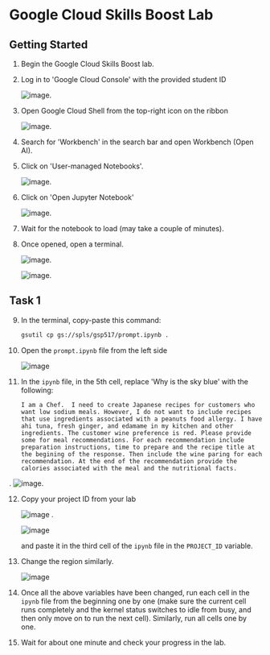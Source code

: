 # Google Cloud Skills Boost Lab

## Getting Started

1. Begin the Google Cloud Skills Boost lab.

2. Log in to 'Google Cloud Console' with the provided student ID 

   ![image](pics/cloud_console.png).

3. Open Google Cloud Shell from the top-right icon on the ribbon 

   ![image](pics/cloud_shell.png).

4. Search for 'Workbench' in the search bar and open Workbench (Open AI).

5. Click on 'User-managed Notebooks'. 

   ![image](pics/user_managed.png).

6. Click on 'Open Jupyter Notebook' 

   ![image](pics/open_jupyter.png).

7. Wait for the notebook to load (may take a couple of minutes).

8. Once opened, open a terminal. 

   ![image](pics/open_terminal.png).

   ![image](pics/terminal.png).

   
## Task 1

9. In the terminal, copy-paste this command: 

    ```bash
    gsutil cp gs://spls/gsp517/prompt.ipynb .
    ```

10. Open the `prompt.ipynb` file from the left side 

    ![image](pics/open_prompt.png)

11. In the `ipynb` file, in the 5th cell, replace 'Why is the sky blue' with the following:
    ```
    I am a Chef.  I need to create Japanese recipes for customers who want low sodium meals. However, I do not want to include recipes that use ingredients associated with a peanuts food allergy. I have ahi tuna, fresh ginger, and edamame in my kitchen and other ingredients. The customer wine preference is red. Please provide some for meal recommendations. For each recommendation include preparation instructions, time to prepare and the recipe title at the begining of the response. Then include the wine paring for each recommendation. At the end of the recommendation provide the calories associated with the meal and the nutritional facts.

   .
 ![image](pics/prior_change.png).

12. Copy your project ID from your lab 

    ![image](pics/project_id.png) .

    ![image](pics/project_id_change.png)

    and paste it in the third cell of the `ipynb` file in the `PROJECT_ID` variable.

    
14. Change the region similarly.

    ![image](pics/change_region.png)



15. Once all the above variables have been changed, run each cell in the `ipynb` file from the beginning one by one (make sure the current cell runs completely and the kernel status switches to idle from busy, and then only move on to run the next cell). Similarly, run all cells one by one.

16. Wait for about one minute and check your progress in the lab.
